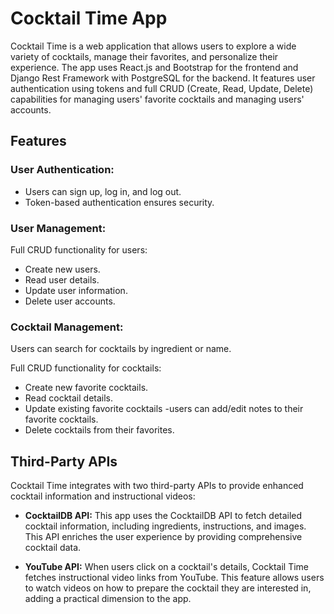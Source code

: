 # Cocktail Time App
Cocktail Time is a web application that allows users to explore a wide variety of cocktails, manage their favorites, and personalize their experience. The app uses React.js and Bootstrap for the frontend and Django Rest Framework with PostgreSQL for the backend. It features user authentication using tokens and full CRUD (Create, Read, Update, Delete) capabilities for managing users' favorite cocktails and managing users' accounts. 

## Features
### User Authentication:

- Users can sign up, log in, and log out.
- Token-based authentication ensures security.

### User Management:

Full CRUD functionality for users:

- Create new users.
- Read user details.
- Update user information.
- Delete user accounts.

### Cocktail Management:

Users can search for cocktails by ingredient or name.

Full CRUD functionality for cocktails:

- Create new favorite cocktails.
- Read cocktail details.
- Update existing favorite cocktails -users can add/edit notes to their favorite cocktails.
- Delete cocktails from their favorites.


## Third-Party APIs
Cocktail Time integrates with two third-party APIs to provide enhanced cocktail information and instructional videos:

- **CocktailDB API:** This app uses the CocktailDB API to fetch detailed cocktail information, including ingredients, instructions, and images. This API enriches the user experience by providing comprehensive cocktail data.

- **YouTube API:** When users click on a cocktail's details, Cocktail Time fetches instructional video links from YouTube. This feature allows users to watch videos on how to prepare the cocktail they are interested in, adding a practical dimension to the app.